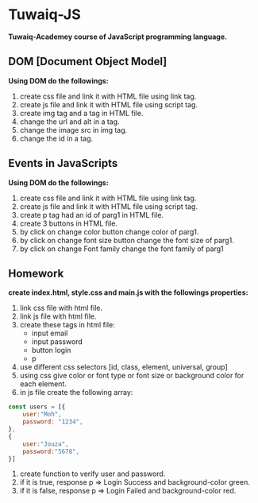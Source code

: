 # Tuwaiq-JS
**Tuwaiq-Academey course of JavaScript programming language.**

## DOM [Document Object Model]

**Using DOM do the followings:**

1. create css file and link it with HTML file using link tag.
1. create js file and link it with HTML file using script tag.
1. create img tag and a tag in HTML file.
1. change the url and alt in a tag.
1. change the image src in img tag.
1. change the id in a tag.

## Events in JavaScripts
**Using DOM do the followings:**

1. create css file and link it with HTML file using link tag.
1. create js file and link it with HTML file using script tag.
1. create p tag had an id of parg1 in HTML file.
1. create 3 buttons in HTML file.
1. by click on change color button change color of parg1.
1. by click on change font size button change the font size of parg1.
1. by click on change Font family change the font family of parg1

## Homework

**create index.html, style.css and main.js with the followings properties:**

1. link css file with html file.
1. link js file with html file.
1. create these tags in html file:
    - input email
    - input password
    - button login
    - p
1. use different css selectors [id, class, element, universal, group]
1. using css give color or font type or font size or background color for each element.
1. in js file create the following array:
```javascript
const users = [{
    user:"Moh",
    password: "1234",
},
{
    user:"Jouza",
    password:"5678",
}]
```
1. create function to verify user and password.
1. if it is true, response p => Login Success and background-color green.
1. if it is false, response p => Login Failed and background-color red.